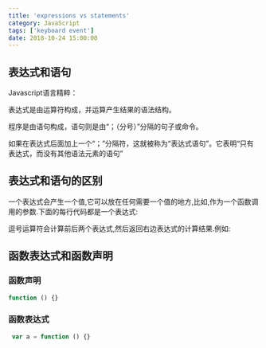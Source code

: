 ```yaml
---
title: 'expressions vs statements'
category: JavaScript
tags: ['keyboard event']
date: 2018-10-24 15:00:00
---
```



## 表达式和语句


Javascript语言精粹：

表达式是由运算符构成，并运算产生结果的语法结构。

程序是由语句构成，语句则是由“；（分号）”分隔的句子或命令。

如果在表达式后面加上一个“；”分隔符，这就被称为“表达式语句”。它表明“只有表达式，而没有其他语法元素的语句”


## 表达式和语句的区别

一个表达式会产生一个值,它可以放在任何需要一个值的地方,比如,作为一个函数调用的参数.下面的每行代码都是一个表达式:

逗号运算符会计算前后两个表达式,然后返回右边表达式的计算结果.例如:

## 函数表达式和函数声明

### 函数声明

```js
function () {}
```

### 函数表达式

```js
 var a = function () {}
```

